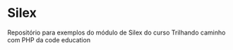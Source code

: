 # Silex

Repositório para exemplos do módulo de Silex do curso Trilhando caminho com PHP da code education
